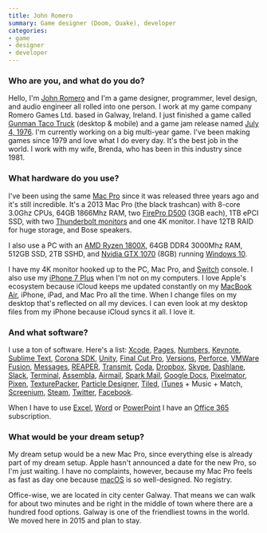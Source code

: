 ```yaml
---
title: John Romero
summary: Game designer (Doom, Quake), developer
categories:
- game
- designer
- developer
---
```


### Who are you, and what do you do?

Hello, I'm [John Romero](http://rome.ro/ "John's website.") and I'm a game designer, programmer, level design, and audio engineer all rolled into one person. I work at my game company Romero Games Ltd. based in Galway, Ireland. I just finished a game called [Gunman Taco Truck][gunman-taco-truck] (desktop & mobile) and a game jam release named [July 4, 1976][july-4-1976]. I'm currently working on a big multi-year game. I've been making games since 1979 and love what I do every day. It's the best job in the world. I work with my wife, Brenda, who has been in this industry since 1981.

### What hardware do you use?

I've been using the same [Mac Pro][mac-pro] since it was released three years ago and it's still incredible. It's a 2013 Mac Pro (the black trashcan) with 8-core 3.0Ghz CPUs, 64GB 1866Mhz RAM, two [FirePro D500][firepro-d500] (3GB each), 1TB ePCI SSD, with two [Thunderbolt monitors][thunderbolt-display] and one 4K monitor. I have 12TB RAID for huge storage, and Bose speakers. 

I also use a PC with an [AMD Ryzen 1800X][ryzen-7-1800x], 64GB DDR4 3000Mhz RAM, 512GB SSD, 2TB SSHD, and [Nvidia GTX 1070][geforce-gtx-1070] (8GB) running [Windows 10][windows-10].

I have my 4K monitor hooked up to the PC, Mac Pro, and [Switch][switch.2] console. I also use my [iPhone 7 Plus][iphone-7-plus] when I'm not on my computers. I love Apple's ecosystem because iCloud keeps me updated constantly on my [MacBook Air][macbook-air], iPhone, iPad, and Mac Pro all the time. When I change files on my desktop that's reflected on all my devices. I can even look at my desktop files from my iPhone because iCloud syncs it all. I love it.

### And what software?

I use a ton of software. Here's a list: [Xcode][], [Pages][], [Numbers][], [Keynote][], [Sublime Text][sublime-text], [Corona SDK][corona], [Unity][], [Final Cut Pro][final-cut-pro], [Versions][], [Perforce][], [VMWare Fusion][vmware-fusion], [Messages][], [REAPER][reaper], [Transmit][], [Coda][], [Dropbox][], [Skype][], [Dashlane][], [Slack][], [Terminal][], [Assembla][], [Airmail][airmail], [Spark Mail][spark.2], [Google Docs][google-docs], [Pixelmator][], [Pixen][], [TexturePacker][], [Particle Designer][particle-designer], [Tiled][], [iTunes][] + Music + Match, [Screenium][], [Steam][], [Twitter][], [Facebook][].

When I have to use [Excel][], [Word][] or [PowerPoint][] I have an [Office 365][office-365] subscription. 

### What would be your dream setup?

My dream setup would be a new Mac Pro, since everything else is already part of my dream setup. Apple hasn't announced a date for the new Pro, so I'm just waiting. I have no complaints, however, because my Mac Pro feels as fast as day one because [macOS][] is so well-designed. No registry.

Office-wise, we are located in city center Galway. That means we can walk for about two minutes and be right in the middle of town where there are a hundred food options. Galway is one of the friendliest towns in the world. We moved here in 2015 and plan to stay.

[ryzen-7-1800x]: https://www.amd.com/en/products/cpu/amd-ryzen-7-1800x "A computer CPU."
[iphone-7-plus]: https://en.wikipedia.org/wiki/IPhone_7 "A 5.5 inch iOS smartphone."
[geforce-gtx-1070]: https://www.nvidia.com/en-us/geforce/products/10series/geforce-gtx-1070/ "A graphics card."
[thunderbolt-display]: https://www.apple.com/displays/ "A Thunderbolt-powered monitor."
[switch.2]: https://www.nintendo.com/switch/ "A gaming console."
[firepro-d500]: https://www.amd.com/en-us/solutions/professional/partner/apple "A graphics card."
[macbook-air]: https://www.apple.com/macbook-air/ "A very thin laptop."
[mac-pro]: https://www.apple.com/mac-pro/ "The Intel-based Mac tower computer."
[reaper]: https://www.reaper.fm/ "A software digital audio workstation."
[unity]: https://unity3d.com/unity/ "A cross-platform game development tool."
[itunes]: https://www.apple.com/itunes/ "A jukebox application and online store."
[numbers]: https://www.apple.com/numbers/ "A spreadsheet application for the Mac."
[gunman-taco-truck]: http://www.gunmantacotruck.com/ "A rogue-like video game."
[google-docs]: https://en.wikipedia.org/wiki/Google_Docs "A web-based office suite."
[tiled]: https://thorbjorn.itch.io/tiled "A 2D map editor."
[transmit]: https://panic.com/transmit/ "An FTP/SFTP client for the Mac."
[terminal]: https://en.wikipedia.org/wiki/Terminal_(OS_X) "A console application included with Mac OS X."
[texturepacker]: https://www.codeandweb.com/texturepacker "A developer tool for building game sprite sheets."
[twitter]: https://twitter.com/ "An online micro-blogging platform."
[steam]: http://store.steampowered.com/ "A digital game distribution service."
[sublime-text]: http://www.sublimetext.com/ "A coder's text editor."
[skype]: https://www.skype.com/en/ "Voice and video chat software."
[spark.2]: https://sparkmailapp.com "A Mac email client."
[screenium]: http://www.syniumsoftware.com/screenium "Screen recording software for macOS."
[slack]: https://slack.com/ "A collaboration service."
[assembla]: https://www.assembla.com/ "A code and task management service."
[airmail]: http://airmailapp.com/ "A mail client for the Mac."
[final-cut-pro]: https://en.wikipedia.org/wiki/Final_Cut_Pro "A nonlinear video editor."
[facebook]: https://www.facebook.com/ "A social networking site."
[office-365]: https://en.wikipedia.org/wiki/Office_365 "A hosted office suite."
[messages]: https://en.wikipedia.org/wiki/Messages_(application) "A chat client for Mac."
[macos]: https://en.wikipedia.org/wiki/MacOS "An operating system for Mac hardware."
[july-4-1976]: http://rome.ro/july-4-1976 "A first person adventure game."
[corona]: https://coronalabs.com/corona-sdk/ "A cross-platform mobile app SDK."
[coda]: https://panic.com/coda/ "A single-window HTML/web tool for the Mac."
[dashlane]: https://www.dashlane.com/ "A password managment system."
[dropbox]: https://www.dropbox.com/ "Online syncing and storage."
[versions]: https://versionsapp.com/ "A Subversion client for the Mac."
[vmware-fusion]: https://www.vmware.com/products/fusion.html "A PC emulator for the Mac."
[xcode]: https://en.wikipedia.org/wiki/Xcode "An IDE for Mac developers."
[excel]: https://products.office.com/en-us/excel "A spreadsheet application."
[keynote]: https://www.apple.com/keynote/ "Presentation software for the Mac."
[particle-designer]: https://71squared.com/particledesigner "Particle simulation software for macOS."
[perforce]: https://www.perforce.com/ "A software configuration and deploy suite."
[pixelmator]: http://www.pixelmator.com/mac/ "An image editor for the Mac."
[pixen]: https://github.com/philippec/pixen/ "A pixel art editor for the Mac."
[pages]: https://www.apple.com/pages/ "A Mac word processor and layout tool from Apple."
[powerpoint]: https://products.office.com/en-us/powerpoint "Presentation software."
[word]: https://products.office.com/en-us/word "A document editor."
[windows-10]: https://en.wikipedia.org/wiki/Windows_10 "An operating system."
